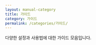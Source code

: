 ```yaml
---
layout: manual-category
title: 가이드
category: 가이드
permalink: /categories/가이드/
---
```


다양한 설정과 사용법에 대한 가이드 모음입니다.